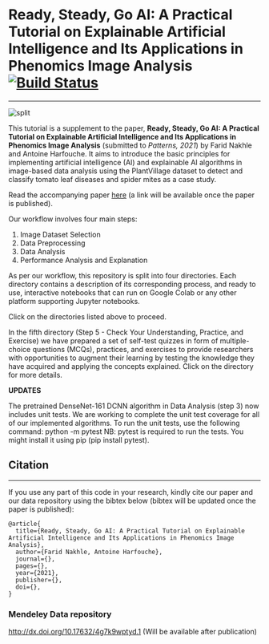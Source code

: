 # Ready, Steady, Go AI: A Practical Tutorial on Explainable Artificial Intelligence and Its Applications in Phenomics Image Analysis [![Build Status](https://travis-ci.com/HarfoucheLab/Ready-Steady-Go-AI.svg?token=Hn3qS2qxTmJgJNKTXR7d&branch=main)](https://travis-ci.com/HarfoucheLab/Ready-Steady-Go-AI)
----
![split](http://faridnakhle.com/pv/githubimages/RSGlogo.png?t=1)

This tutorial is a supplement to the paper, **Ready, Steady, Go AI: A Practical Tutorial on Explainable Artificial Intelligence and Its Applications in Phenomics Image Analysis** (submitted to *Patterns, 2021*) by Farid Nakhle and Antoine Harfouche. It aims to introduce the basic principles for implementing artificial intelligence (AI) and explainable AI algorithms in image-based data analysis using the PlantVillage dataset to detect and classify tomato leaf diseases and spider mites as a case study.

Read the accompanying paper [here](https://doi.org) (a link will be available once the paper is published).

Our workflow involves four main steps:
1. Image Dataset Selection
2. Data Preprocessing
3. Data Analysis
4. Performance Analysis and Explanation

As per our workflow, this repository is split into four directories. Each directory contains a description of its corresponding process, and ready to use, interactive notebooks that can run on Google Colab or any other platform supporting Jupyter notebooks.

Click on the directories listed above to proceed.

In the fifth directory (Step 5 - Check Your Understanding, Practice, and Exercise) we have prepared a set of self-test quizzes in form of multiple-choice questions (MCQs), practices, and exercises to provide researchers with opportunities to augment their learning by testing the knowledge they have acquired and applying the concepts explained. Click on the directory for more details.



**UPDATES**

The pretrained DenseNet-161 DCNN algorithm in Data Analysis (step 3) now includes unit tests. 
We are working to complete the unit test coverage for all of our implemented algorithms. 
To run the unit tests, use the following command:
python -m pytest
NB: pytest is required to run the tests. You might install it using pip (pip install pytest).

## Citation
----
If you use any part of this code in your research, kindly cite our paper and our data repository using the bibtex below (bibtex will be updated once the paper is published):

```
@article{
  title={Ready, Steady, Go AI: A Practical Tutorial on Explainable Artificial Intelligence and Its Applications in Phenomics Image Analysis},
  author={Farid Nakhle, Antoine Harfouche},
  journal={},
  pages={},
  year={2021},
  publisher={},
  doi={},
}
```
### Mendeley Data repository
http://dx.doi.org/10.17632/4g7k9wptyd.1
(Will be available after publication)
